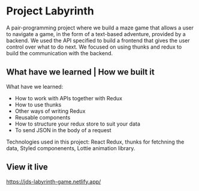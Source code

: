 # Project Labyrinth

A pair-programming project where we build a maze game that allows a user to navigate a game, in the form of a text-based adventure, provided by a backend. We used the API specified to build a frontend that gives the user control over what to do next. We focused on using thunks and redux to build the communication with the backend. 

## What have we learned | How we built it

What have we learned: 

- How to work with APIs together with Redux
- How to use thunks
- Other ways of writing Redux
- Reusable components
- How to structure your redux store to suit your data
- To send JSON in the body of a request

Technologies used in this project: React Redux, thunks for fetchning the data, Styled componenents, Lottie animation library.

## View it live

https://jds-labyrinth-game.netlify.app/
